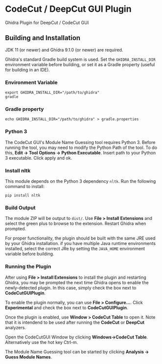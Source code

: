 # CodeCut / DeepCut GUI Plugin

Ghidra Plugin for DeepCut / CodeCut GUI

## Building and Installation

JDK 11 (or newer) and Ghidra 9.1.0 (or newer) are required.

Ghidra's standard Gradle build system is used. Set the `GHIDRA_INSTALL_DIR` environment variable before building, or set it as a Gradle property (useful for building in an IDE).

### Environment Variable 

```
export GHIDRA_INSTALL_DIR="/path/to/ghidra"
gradle 
```

### Gradle property

```
echo GHIDRA_INSTALL_DIR="/path/to/ghidra" > gradle.properties 
```

### Python 3 

The CodeCut GUI's Module Name Guessing tool requires Python 3. Before running the tool, you may need to modify the Python Path of the tool. To do this, **Edit -> Tool Options -> Python Executable**. Insert path to your Python 3 executable. Click apply and ok.

### Install nltk
This module depends on the Python 3 dependency `nltk`. Run the following command to install:
```
pip install nltk
```

### Build Output

The module ZIP will be output to `dist/`. Use **File > Install Extensions** and select the green plus to browse to the extension. Restart Ghidra when prompted.

For proper functionality, the plugin should be built with the same JRE used by your Ghidra installation. if you have multiple Java runtime environments installed, select the correct JRe by setting the `JAVA_HOME` environment variable before building. 

### Running the Plugin

After using **File > Install Extensions** to install the plugin and restarting Ghidra, you may be prompted the next time Ghidra opens to enable the newly-detected plugin. In this case, simply check the box next to **CodeCutGUIPlugin**. 

To enable the plugin normally, you can use **File > Configure...**. Click **Experimental** and check the box next to **CodeCutGUIPlugin**.

Once the plugin is enabled, use **Window > CodeCut Table** to open it. Note that it is intendend to be used after running the **CodeCut** or **DeepCut** analyzers.

Open the CodeCutGUI Window by clicking **Windows->CodeCut Table**. Alternatively use the hot key Ctrl-m.

The Module Name Guessing tool can be started by clicking  **Analysis -> Guess Module Names**.
